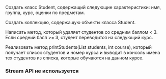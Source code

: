Создать класс Student, содержащий следующие характеристики: имя, группа, курс, оценки по предметам.

Создать коллекцию, содержащую объекты класса Student.

Написать метод, который удаляет студентов со средним баллом < 3.
Если средний балл >= 3, студент переводится на следующий курс.

Реализовать метод printStudents(List<Student> students, int course), который получает список студентов и номер курса и выводит в консоль имена тех студентов из списка, которые обучаются на данном курсе.

### Stream API не используется

